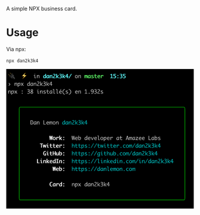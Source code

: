 A simple NPX business card.

# Usage
Via npx:

```bash
npx dan2k3k4
```

![business card](/preview.png)

